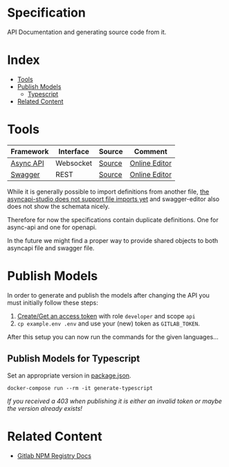 # Specification

API Documentation and generating source code from it.

# Index

* [Tools](#tools)
* [Publish Models](#publish-models)
    * [Typescript](#publish-models-for-typescript)
* [Related Content](#related-content)

# Tools

Framework | Interface | Source | Comment
--- | --- | --- | ---
[Async API](https://www.asyncapi.com/docs/reference/specification/v2.6.0) | Websocket | [Source](./spec/websocket-asyncapi.yaml) | [Online Editor](https://studio.asyncapi.com/)
[Swagger](https://swagger.io/docs/specification) | REST | [Source](./spec/swagger.yaml) | [Online Editor](https://editor.swagger.io/)

While it is generally possible to import definitions from another file, 
[the asyncapi-studio does not support file imports yet](https://github.com/asyncapi/studio/pull/538)
and swagger-editor also does not show the schemata nicely.

Therefore for now the specifications contain duplicate definitions.
One for async-api and one for openapi.

In the future we might find a proper way to provide shared objects to both asyncapi file and swagger file.

# Publish Models

In order to generate and publish the models after changing the API you must initially follow these steps:

1. [Create/Get an access token](https://im-gitlab.hdm-stuttgart.de/groups/quizzit/-/settings/access_tokens)
with role `developer` and scope `api`
2. `cp example.env .env` and use your (new) token as `GITLAB_TOKEN`.

After this setup you can now run the commands for the given languages...

## Publish Models for Typescript

Set an appropriate version in [package.json](./generate/typescript/package.json).

    docker-compose run --rm -it generate-typescript

*If you received a 403 when publishing it is either an invalid token or maybe the version already exists!*

# Related Content

* [Gitlab NPM Registry Docs](https://docs.gitlab.com/ee/user/packages/npm_registry/)
